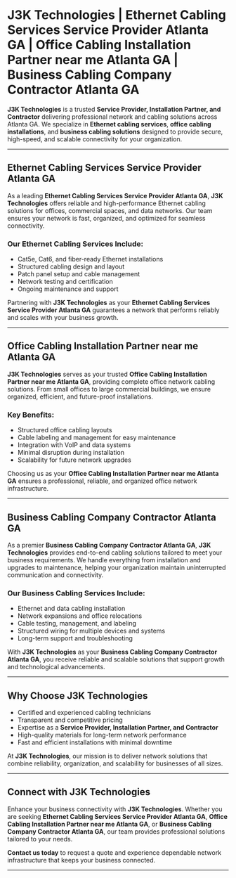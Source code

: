 # J3K Technologies | Ethernet Cabling Services Service Provider Atlanta GA | Office Cabling Installation Partner near me Atlanta GA | Business Cabling Company Contractor Atlanta GA

**J3K Technologies** is a trusted **Service Provider, Installation Partner, and Contractor** delivering professional network and cabling solutions across Atlanta GA. We specialize in **Ethernet cabling services**, **office cabling installations**, and **business cabling solutions** designed to provide secure, high-speed, and scalable connectivity for your organization.

---

## Ethernet Cabling Services Service Provider Atlanta GA

As a leading **Ethernet Cabling Services Service Provider Atlanta GA**, **J3K Technologies** offers reliable and high-performance Ethernet cabling solutions for offices, commercial spaces, and data networks. Our team ensures your network is fast, organized, and optimized for seamless connectivity.

### Our Ethernet Cabling Services Include:
- Cat5e, Cat6, and fiber-ready Ethernet installations  
- Structured cabling design and layout  
- Patch panel setup and cable management  
- Network testing and certification  
- Ongoing maintenance and support  

Partnering with **J3K Technologies** as your **Ethernet Cabling Services Service Provider Atlanta GA** guarantees a network that performs reliably and scales with your business growth.

---

## Office Cabling Installation Partner near me Atlanta GA

**J3K Technologies** serves as your trusted **Office Cabling Installation Partner near me Atlanta GA**, providing complete office network cabling solutions. From small offices to large commercial buildings, we ensure organized, efficient, and future-proof installations.

### Key Benefits:
- Structured office cabling layouts  
- Cable labeling and management for easy maintenance  
- Integration with VoIP and data systems  
- Minimal disruption during installation  
- Scalability for future network upgrades  

Choosing us as your **Office Cabling Installation Partner near me Atlanta GA** ensures a professional, reliable, and organized office network infrastructure.

---

## Business Cabling Company Contractor Atlanta GA

As a premier **Business Cabling Company Contractor Atlanta GA**, **J3K Technologies** provides end-to-end cabling solutions tailored to meet your business requirements. We handle everything from installation and upgrades to maintenance, helping your organization maintain uninterrupted communication and connectivity.

### Our Business Cabling Services Include:
- Ethernet and data cabling installation  
- Network expansions and office relocations  
- Cable testing, management, and labeling  
- Structured wiring for multiple devices and systems  
- Long-term support and troubleshooting  

With **J3K Technologies** as your **Business Cabling Company Contractor Atlanta GA**, you receive reliable and scalable solutions that support growth and technological advancements.

---

## Why Choose J3K Technologies

- Certified and experienced cabling technicians  
- Transparent and competitive pricing  
- Expertise as a **Service Provider, Installation Partner, and Contractor**  
- High-quality materials for long-term network performance  
- Fast and efficient installations with minimal downtime  

At **J3K Technologies**, our mission is to deliver network solutions that combine reliability, organization, and scalability for businesses of all sizes.

---

## Connect with J3K Technologies

Enhance your business connectivity with **J3K Technologies**. Whether you are seeking **Ethernet Cabling Services Service Provider Atlanta GA**, **Office Cabling Installation Partner near me Atlanta GA**, or **Business Cabling Company Contractor Atlanta GA**, our team provides professional solutions tailored to your needs.

**Contact us today** to request a quote and experience dependable network infrastructure that keeps your business connected.

---
